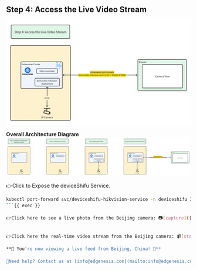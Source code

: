 ## Step 4: Access the Live Video Stream

![step4](../../images/shifu/step4.png)

**Overall Architecture Diagram**
![Architecture](../../images/shifu/overall_architecture.png)



👉Click to Expose the deviceShifu Service.

```bash
kubectl port-forward svc/deviceshifu-hikvision-service -n deviceshifu 3000:80 --address=0.0.0.0
```{{ exec }}

👉Click here to see a live photo from the Beijing camera: 📷[capture]({{TRAFFIC_HOST1_3000}}/capture)📷


👉Click here the real-time video stream from the Beijing camera: 📹[stream]({{TRAFFIC_HOST1_3000}}/stream)📹

**🎉 You're now viewing a live feed from Beijing, China! 🎉**

🔔Need help? Contact us at [info@edgenesis.com](mailto:info@edgenesis.com). We will help you out immediately.
